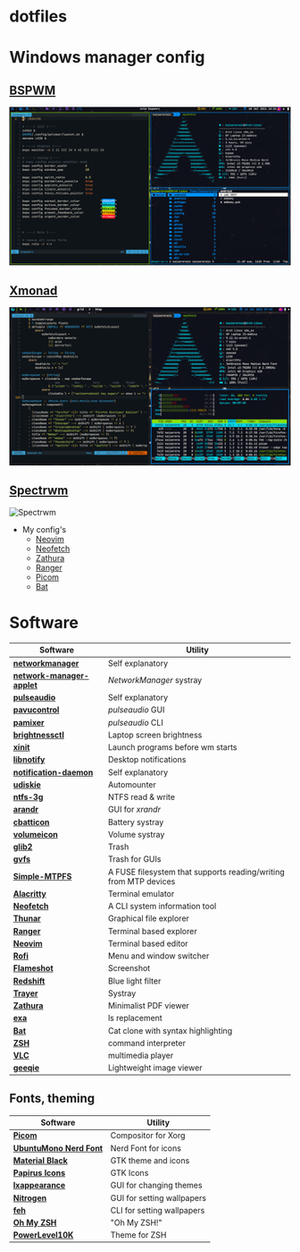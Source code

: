 # dotfiles

# Windows manager config

## [BSPWM](https://github.com/KasiserErwin/dotfiles/tree/main/.config/bspwm)

![BSPWM](./screenshots/BSPWM.png)

## [Xmonad](https://github.com/KasiserErwin/dotfiles/tree/main/.xmonad)

![Xmonad](./.screenshots/xmonad.png)

## [Spectrwm](https://github.com/KaiserErwin/dotfiles/tree/main/.config/spectrwn)

![Spectrwm](./.screenshots/spectrwm.png)

-   My config's
    -   [Neovim](https://github.com/KasisErerwin/dotfiles/tree/main/.config/nvim)
    -   [Neofetch](https://github.com/KaiserErwin/dotfiles/tree/main/.config/neofetch)
    -   [Zathura](https://github.com/KasisErerwin/dotfiles/tree/main/.config/zathura)
    -   [Ranger](https://github.com/KaiserErwin/dotfiles/tree/main/.config/ranger)
    -   [Picom](https://github.com/KaiserErwin/dotfiles/tree/main/.config/picom)
    -   [Bat](https://github.com/KaiserErwin/dotfiles/tree/main/.config/bat)

# Software

| Software                                                                                            | Utility                                                          |
| --------------------------------------------------------------------------------------------------- | ----------------------------------                               |
| **[networkmanager](https://wiki.archlinux.org/index.php/NetworkManager)**                           | Self explanatory                                                 |
| **[network-manager-applet](https://wiki.archlinux.org/index.php/NetworkManager#nm-applet)**         | _NetworkManager_ systray                                         |
| **[pulseaudio](https://wiki.archlinux.org/index.php/PulseAudio)**                                   | Self explanatory                                                 |
| **[pavucontrol](https://www.archlinux.org/packages/extra/x86_64/pavucontrol/)**                     | _pulseaudio_ GUI                                                 |
| **[pamixer](https://www.archlinux.org/packages/community/x86_64/pamixer/)**                         | _pulseaudio_ CLI                                                 |
| **[brightnessctl](https://www.archlinux.org/packages/community/x86_64/brightnessctl/)**             | Laptop screen brightness                                         |
| **[xinit](https://wiki.archlinux.org/index.php/Xinit)**                                             | Launch programs before wm starts                                 |
| **[libnotify](https://wiki.archlinux.org/index.php/Desktop_notifications)**                         | Desktop notifications                                            |
| **[notification-daemon](https://www.archlinux.org/packages/community/x86_64/notification-daemon/)** | Self explanatory                                                 |
| **[udiskie](https://www.archlinux.org/packages/community/any/udiskie/)**                            | Automounter                                                      |
| **[ntfs-3g](https://wiki.archlinux.org/index.php/NTFS-3G)**                                         | NTFS read & write                                                |
| **[arandr](https://www.archlinux.org/packages/community/any/arandr/)**                              | GUI for _xrandr_                                                 |
| **[cbatticon](https://www.archlinux.org/packages/community/x86_64/cbatticon/)**                     | Battery systray                                                  |
| **[volumeicon](https://www.archlinux.org/packages/community/x86_64/volumeicon/)**                   | Volume systray                                                   |
| **[glib2](https://www.archlinux.org/packages/core/x86_64/glib2/)**                                  | Trash                                                            |
| **[gvfs](https://www.archlinux.org/packages/extra/x86_64/gvfs/)**                                   | Trash for GUIs                                                   |
| **[Simple-MTPFS](https://aur.archlinux.org/packages/simple-mtpfs/)**                                | A FUSE filesystem that supports reading/writing from MTP devices |
| **[Alacritty](https://wiki.archlinux.org/index.php/Alacritty)**                                     | Terminal emulator                                                |
| **[Neofetch](https://archlinux.org/packages/community/any/neofetch/)**                              | A CLI system information tool                                    |
| **[Thunar](https://wiki.archlinux.org/index.php/Thunar)**                                           | Graphical file explorer                                          |
| **[Ranger](https://wiki.archlinux.org/index.php/Ranger)**                                           | Terminal based explorer                                          |
| **[Neovim](https://wiki.archlinux.org/index.php/Neovim)**                                           | Terminal based editor                                            |
| **[Rofi](https://wiki.archlinux.org/index.php/Rofi)**                                               | Menu and window switcher                                         |
| **[Flameshot](https://wiki.archlinux.org/title/Flameshot)**                                         | Screenshot                                                       |
| **[Redshift](https://wiki.archlinux.org/index.php/Redshift)**                                       | Blue light filter                                                |
| **[Trayer](https://www.archlinux.org/packages/extra/x86_64/trayer/)**                               | Systray                                                          |
| **[Zathura](https://wiki.archlinux.org/title/Zathura)**                                             | Minimalist PDF viewer                                            |
| **[exa](https://archlinux.org/packages/community/x86_64/exa/)**                                     | ls replacement                                                   |
| **[Bat](https://archlinux.org/packages/community/x86_64/bat/)**                                     | Cat clone with syntax highlighting                               |
| **[ZSH](https://wiki.archlinux.org/title/Zsh)**                                                     | command interpreter                                              |
| **[VLC](https://wiki.archlinux.org/title/VLC_media_player)**                                        | multimedia player                                                |
| **[geeqie](https://archlinux.org/packages/extra/x86_64/geeqie/)**                                   | Lightweight image viewer                                         |

## Fonts, theming

| Software                                                                               | Utility                    |
| -------------------------------------------------------------------------------------- | -------------------------- |
| **[Picom](https://wiki.archlinux.org/index.php/Picom)**                                | Compositor for Xorg        |
| **[UbuntuMono Nerd Font](https://aur.archlinux.org/packages/nerd-fonts-ubuntu-mono/)** | Nerd Font for icons        |
| **[Material Black](https://www.gnome-look.org/p/1316887/)**                            | GTK theme and icons        |
| **[Papirus Icons](https://archlinux.org/packages/community/any/papirus-icon-theme/)**  | GTK Icons                  |
| **[lxappearance](https://www.archlinux.org/packages/community/x86_64/lxappearance/)**  | GUI for changing themes    |
| **[Nitrogen](https://wiki.archlinux.org/index.php/Nitrogen)**                          | GUI for setting wallpapers |
| **[feh](https://wiki.archlinux.org/index.php/Feh)**                                    | CLI for setting wallpapers |
| **[Oh My ZSH](https://ohmyz.sh/)**                                                     | "Oh My ZSH!"               |
| **[PowerLevel10K](https://github.com/romkatv/powerlevel10k)**                          | Theme for ZSH              |
